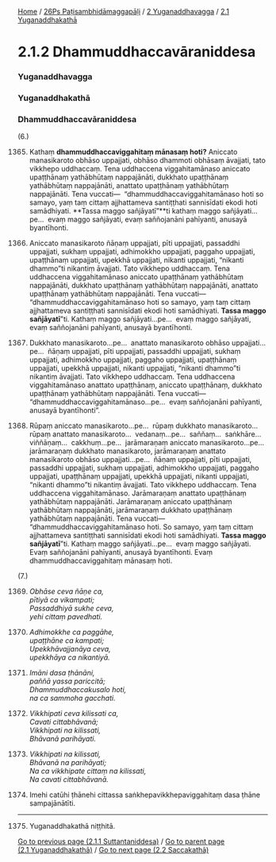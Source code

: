 
[Home](/) / [26Ps Paṭisambhidāmaggapāḷi](../../../26Ps.md) / [2 Yuganaddhavagga](../../2.md) / [2.1 Yuganaddhakathā](../2.1.md)

# 2.1.2 Dhammuddhaccavāraniddesa

### Yuganaddhavagga

### Yuganaddhakathā

### Dhammuddhaccavāraniddesa

(6.)

1365. Kathaṃ **dhammuddhaccaviggahitaṃ mānasaṃ hoti?** Aniccato manasikaroto obhāso uppajjati, obhāso dhammoti obhāsaṃ āvajjati, tato vikkhepo uddhaccaṃ. Tena uddhaccena viggahitamānaso aniccato upaṭṭhānaṃ yathābhūtaṃ nappajānāti, dukkhato upaṭṭhānaṃ yathābhūtaṃ nappajānāti, anattato upaṭṭhānaṃ yathābhūtaṃ nappajānāti. Tena vuccati—  “dhammuddhaccaviggahitamānaso hoti so samayo, yaṃ taṃ cittaṃ ajjhattameva santiṭṭhati sannisīdati ekodi hoti samādhiyati. **Tassa maggo sañjāyatī”**ti kathaṃ maggo sañjāyati…pe…  evaṃ maggo sañjāyati, evaṃ saññojanāni pahīyanti, anusayā byantīhonti.

1366. Aniccato manasikaroto ñāṇaṃ uppajjati, pīti uppajjati, passaddhi uppajjati, sukhaṃ uppajjati, adhimokkho uppajjati, paggaho uppajjati, upaṭṭhānaṃ uppajjati, upekkhā uppajjati, nikanti uppajjati, “nikanti dhammo”ti nikantiṃ āvajjati. Tato vikkhepo uddhaccaṃ. Tena uddhaccena viggahitamānaso aniccato upaṭṭhānaṃ yathābhūtaṃ nappajānāti, dukkhato upaṭṭhānaṃ yathābhūtaṃ nappajānāti, anattato upaṭṭhānaṃ yathābhūtaṃ nappajānāti. Tena vuccati—  “dhammuddhaccaviggahitamānaso hoti so samayo, yaṃ taṃ cittaṃ ajjhattameva santiṭṭhati sannisīdati ekodi hoti samādhiyati. **Tassa maggo sañjāyatī**”ti. Kathaṃ maggo sañjāyati…pe…  evaṃ maggo sañjāyati, evaṃ saññojanāni pahīyanti, anusayā byantīhonti.

1367. Dukkhato manasikaroto…pe…  anattato manasikaroto obhāso uppajjati…pe…  ñāṇaṃ uppajjati, pīti uppajjati, passaddhi uppajjati, sukhaṃ uppajjati, adhimokkho uppajjati, paggaho uppajjati, upaṭṭhānaṃ uppajjati, upekkhā uppajjati, nikanti uppajjati, “nikanti dhammo”ti nikantiṃ āvajjati. Tato vikkhepo uddhaccaṃ. Tena uddhaccena viggahitamānaso anattato upaṭṭhānaṃ, aniccato upaṭṭhānaṃ, dukkhato upaṭṭhānaṃ yathābhūtaṃ nappajānāti. Tena vuccati—  “dhammuddhaccaviggahitamānaso…pe…  evaṃ saññojanāni pahīyanti, anusayā byantīhonti”.

1368. Rūpaṃ aniccato manasikaroto…pe…  rūpaṃ dukkhato manasikaroto…  rūpaṃ anattato manasikaroto…  vedanaṃ…pe…  saññaṃ…  saṅkhāre…  viññāṇaṃ…  cakkhuṃ…pe…  jarāmaraṇaṃ aniccato manasikaroto…pe…  jarāmaraṇaṃ dukkhato manasikaroto, jarāmaraṇaṃ anattato manasikaroto obhāso uppajjati…pe…  ñāṇaṃ uppajjati, pīti uppajjati, passaddhi uppajjati, sukhaṃ uppajjati, adhimokkho uppajjati, paggaho uppajjati, upaṭṭhānaṃ uppajjati, upekkhā uppajjati, nikanti uppajjati, “nikanti dhammo”ti nikantiṃ āvajjati. Tato vikkhepo uddhaccaṃ. Tena uddhaccena viggahitamānaso. Jarāmaraṇaṃ anattato upaṭṭhānaṃ yathābhūtaṃ nappajānāti. Jarāmaraṇaṃ aniccato upaṭṭhānaṃ yathābhūtaṃ nappajānāti, jarāmaraṇaṃ dukkhato upaṭṭhānaṃ yathābhūtaṃ nappajānāti. Tena vuccati—  “dhammuddhaccaviggahitamānaso hoti. So samayo, yaṃ taṃ cittaṃ ajjhattameva santiṭṭhati sannisīdati ekodi hoti samādhiyati. **Tassa maggo sañjāyatī**”ti. Kathaṃ maggo sañjāyati…pe…  evaṃ maggo sañjāyati. Evaṃ saññojanāni pahīyanti, anusayā byantīhonti. Evaṃ dhammuddhaccaviggahitaṃ mānasaṃ hoti.

(7.)

1369. _Obhāse ceva ñāṇe ca,_  
_pītiyā ca vikampati;_  
_Passaddhiyā sukhe ceva,_  
_yehi cittaṃ pavedhati._  


1370. _Adhimokkhe ca paggāhe,_  
_upaṭṭhāne ca kampati;_  
_Upekkhāvajjanāya ceva,_  
_upekkhāya ca nikantiyā._  


1371. _Imāni dasa ṭhānāni,_  
_paññā yassa pariccitā;_  
_Dhammuddhaccakusalo hoti,_  
_na ca sammoha gacchati._  


1372. _Vikkhipati ceva kilissati ca,_  
_Cavati cittabhāvanā;_  
_Vikkhipati na kilissati,_  
_Bhāvanā parihāyati._  


1373. _Vikkhipati na kilissati,_  
_Bhāvanā na parihāyati;_  
_Na ca vikkhipate cittaṃ na kilissati,_  
_Na cavati cittabhāvanā._  


1374. Imehi catūhi ṭhānehi cittassa saṅkhepavikkhepaviggahitaṃ dasa ṭhāne sampajānātīti.

---

1375. Yuganaddhakathā niṭṭhitā.



[Go to previous page (2.1.1 Suttantaniddesa)](2.1.1.md) / [Go to parent page (2.1 Yuganaddhakathā)](../2.1.md) / [Go to next page (2.2 Saccakathā)](../2.2.md)


